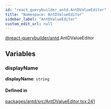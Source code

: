 ```yaml
---
id: "react_querybuilder_antd.AntDValueEditor"
title: "Namespace: AntDValueEditor"
sidebar_label: "AntDValueEditor"
custom_edit_url: null
---
```


[@react-querybuilder/antd](../modules/react_querybuilder_antd.md).AntDValueEditor

## Variables

### displayName

 **displayName**: `string`

#### Defined in

[packages/antd/src/AntDValueEditor.tsx:241](https://github.com/react-querybuilder/react-querybuilder/blob/55590db8/packages/antd/src/AntDValueEditor.tsx#L241)

